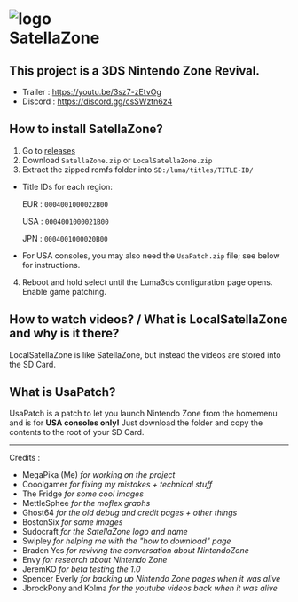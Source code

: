 # ![logo](https://user-images.githubusercontent.com/3537180/183417516-ff1615e3-6bfb-44cc-8aad-d0bd5d7b31a0.png)<br />SatellaZone
## This project is a 3DS Nintendo Zone Revival.  
* Trailer : https://youtu.be/3sz7-zEtvOg 
* Discord : https://discord.gg/csSWztn6z4  

## How to install SatellaZone?

1. Go to [releases](https://github.com/MegaPika/SatellaZone/releases/latest)
2. Download `SatellaZone.zip` or `LocalSatellaZone.zip`
3. Extract the zipped romfs folder into `SD:/luma/titles/TITLE-ID/`
* Title IDs for each region:

    EUR : `0004001000022B00`

    USA : `0004001000021B00`

    JPN : `0004001000020B00`

* For USA consoles, you may also need the `UsaPatch.zip` file; see below for instructions.
4. Reboot and hold select until the Luma3ds configuration page opens. Enable game patching.

## How to watch videos? / What is LocalSatellaZone and why is it there?
LocalSatellaZone is like SatellaZone, but instead the videos are stored into the SD Card.

## What is UsaPatch?

UsaPatch is a patch to let you launch Nintendo Zone from the homemenu and is for **USA consoles only!** Just download the folder and copy the contents to the root of your SD Card.

---
Credits : 
* MegaPika (Me) *for working on the project*
* Cooolgamer *for fixing my mistakes + technical stuff*
* The Fridge *for some cool images*
* MettleSphee *for the moflex graphs*
* Ghost64 *for the old debug and credit pages + other things*
* BostonSix *for some images*
* Sudocraft *for the SatellaZone logo and name*
* Swipley *for helping me with the "how to download" page*
* Braden Yes *for reviving the conversation about NintendoZone*
* Envy *for research about Nintendo Zone*
* JeremKO *for beta testing the 1.0*
* Spencer Everly *for backing up Nintendo Zone pages when it was alive*
* JbrockPony and Kolma *for the youtube videos back when it was alive*
